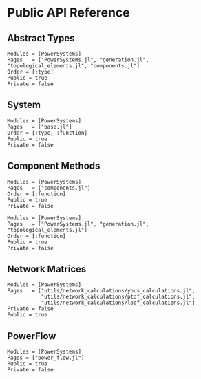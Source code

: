 # Public API Reference

## Abstract Types

```@autodocs
Modules = [PowerSystems]
Pages   = ["PowerSystems.jl", "generation.jl", "topological_elements.jl", "components.jl"]
Order = [:type]
Public = true
Private = false
```

## System

```@autodocs
Modules = [PowerSystems]
Pages   = ["base.jl"]
Order = [:type, :function]
Public = true
Private = false
```

## Component Methods

```@autodocs
Modules = [PowerSystems]
Pages   = ["components.jl"]
Order = [:function]
Public = true
Private = false
```

```@autodocs
Modules = [PowerSystems]
Pages   = ["PowerSystems.jl", "generation.jl", "topological_elements.jl"]
Order = [:function]
Public = true
Private = false
```

## Network Matrices

```@autodocs
Modules = [PowerSystems]
Pages   = ["utils/network_calculations/ybus_calculations.jl",
           "utils/network_calculations/ptdf_calculations.jl",
           "utils/network_calculations/lodf_calculations.jl"]
Private = false
Public = true
```

## PowerFlow

```@autodocs
Modules = [PowerSystems]
Pages = ["power_flow.jl"]
Public = true
Private = false
```
